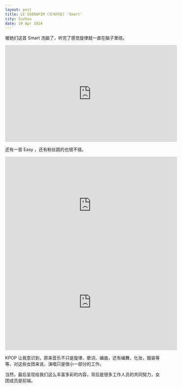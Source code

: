 ```yaml
---
layout: post
title: LE SSERAFIM (르세라핌) 'Smart'
city: Suzhou
date: 19 Apr 2024
---
```


被她们这首 Smart 洗脑了，听完了感觉旋律就一直在脑子里绕。

<iframe width="560" height="315" src="https://www.youtube.com/embed/KNexS61fjus?si=Ch0LtIkeaSA_nWDY" title="YouTube video player" frameborder="0" allow="accelerometer; autoplay; clipboard-write; encrypted-media; gyroscope; picture-in-picture; web-share" referrerpolicy="strict-origin-when-cross-origin" allowfullscreen></iframe>

还有一首 Easy ，还有粉丝跳的也很不错。

<iframe width="560" height="315" src="https://www.youtube.com/embed/bNKXxwOQYB8?si=D7cZglj9yb9k44ae" title="YouTube video player" frameborder="0" allow="accelerometer; autoplay; clipboard-write; encrypted-media; gyroscope; picture-in-picture; web-share" referrerpolicy="strict-origin-when-cross-origin" allowfullscreen></iframe>

<iframe width="560" height="315" src="https://www.youtube.com/embed/9paNgwPervE?si=Dq_5I7sXIq7HnYbS" title="YouTube video player" frameborder="0" allow="accelerometer; autoplay; clipboard-write; encrypted-media; gyroscope; picture-in-picture; web-share" referrerpolicy="strict-origin-when-cross-origin" allowfullscreen></iframe>

KPOP 让我意识到，原来音乐不只是旋律、歌词、编曲，还有编舞，化妆，服装等等，对这些女团来说，演唱只是很小一部分的工作。

当然，最后呈现给我们这么丰富多彩的内容，背后是很多工作人员的共同努力，女团成员是前端。
